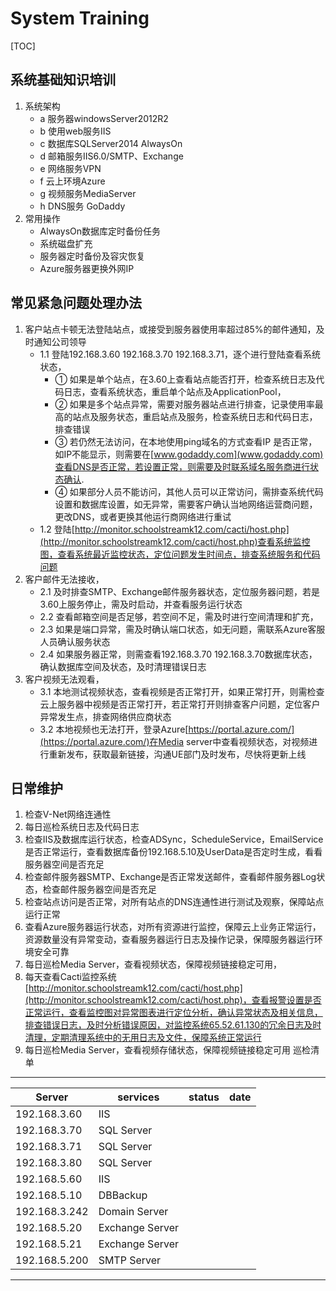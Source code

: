 # System Training



[TOC]

## 系统基础知识培训
1. 系统架构
   - a 服务器windowsServer2012R2 
   - b 使用web服务IIS  
   - c 数据库SQLServer2014  AlwaysOn
   - d 邮箱服务IIS6.0/SMTP、Exchange  
   - e 网络服务VPN
   - f 云上环境Azure
   - g 视频服务MediaServer
   - h DNS服务 GoDaddy
2. 常用操作
   - AlwaysOn数据库定时备份任务
   - 系统磁盘扩充
   - 服务器定时备份及容灾恢复
   - Azure服务器更换外网IP
## 常见紧急问题处理办法
1. 客户站点卡顿无法登陆站点，或接受到服务器使用率超过85%的邮件通知，及时通知公司领导
   - 1.1 登陆192.168.3.60  192.168.3.70  192.168.3.71，逐个进行登陆查看系统状态，
       - ① 如果是单个站点，在3.60上查看站点能否打开，检查系统日志及代码日志，查看系统状态，重启单个站点及ApplicationPool，
       - ② 如果是多个站点异常，需要对服务器站点进行排查，记录使用率最高的站点及服务状态，重启站点及服务，检查系统日志和代码日志，排查错误
       - ③ 若仍然无法访问，在本地使用ping域名的方式查看IP 是否正常，如IP不能显示，则需要在[www.godaddy.com](www.godaddy.com)查看DNS是否正常，若设置正常，则需要及时联系域名服务商进行状态确认.
       - ④ 如果部分人员不能访问，其他人员可以正常访问，需排查系统代码设置和数据库设置，如无异常，需要客户确认当地网络运营商问题，更改DNS，或者更换其他运行商网络进行重试
   - 1.2 登陆[http://monitor.schoolstreamk12.com/cacti/host.php](http://monitor.schoolstreamk12.com/cacti/host.php)查看系统监控图，查看系统最近监控状态，定位问题发生时间点，排查系统服务和代码问题
2. 客户邮件无法接收，
   - 2.1 及时排查SMTP、Exchange邮件服务器状态，定位服务器问题，若是3.60上服务停止，需及时启动，并查看服务运行状态
   - 2.2 查看邮箱空间是否足够，若空间不足，需及时进行空间清理和扩充，
   - 2.3 如果是端口异常，需及时确认端口状态，如无问题，需联系Azure客服人员确认服务状态
   - 2.4 如果服务器正常，则需查看192.168.3.70  192.168.3.70数据库状态，确认数据库空间及状态，及时清理错误日志
3. 客户视频无法观看，
   - 3.1 本地测试视频状态，查看视频是否正常打开，如果正常打开，则需检查云上服务器中视频是否正常打开，若正常打开则排查客户问题，定位客户异常发生点，排查网络供应商状态
   - 3.2 本地视频也无法打开，登录Azure[https://portal.azure.com/](https://portal.azure.com/)在Media server中查看视频状态，对视频进行重新发布，获取最新链接，沟通UE部门及时发布，尽快将更新上线
## 日常维护
1. 检查V-Net网络连通性
2. 每日巡检系统日志及代码日志
3. 检查IIS及数据库运行状态，检查ADSync，ScheduleService，EmailService是否正常运行，查看数据库备份192.168.5.10及UserData是否定时生成，看看服务器空间是否充足
4. 检查邮件服务器SMTP、Exchange是否正常发送邮件，查看邮件服务器Log状态，检查邮件服务器空间是否充足
5. 检查站点访问是否正常，对所有站点的DNS连通性进行测试及观察，保障站点运行正常
6. 查看Azure服务器运行状态，对所有资源进行监控，保障云上业务正常运行，资源数量没有异常变动，查看服务器运行日志及操作记录，保障服务器运行环境安全可靠
7. 每日巡检Media Server，查看视频状态，保障视频链接稳定可用，
8. 每天查看Cacti监控系统[http://monitor.schoolstreamk12.com/cacti/host.php](http://monitor.schoolstreamk12.com/cacti/host.php)，查看报警设置是否正常运行，查看监控图对异常图表进行定位分析，确认异常状态及相关信息，排查错误日志，及时分析错误原因，对监控系统65.52.61.130的冗余日志及时清理，定期清理系统中的无用日志及文件，保障系统正常运行
9. 每日巡检Media Server，查看视频存储状态，保障视频链接稳定可用
巡检清单
***
|Server|services| status |date    |
|------|--------|--------|--------|
|192.168.3.60|IIS|       |        |
|192.168.3.70|SQL Server|  |      |
|192.168.3.71|SQL Server|  |      |
|192.168.3.80|SQL Server|  |      |
|192.168.5.60|IIS|   |            |
|192.168.5.10|DBBackup|  |        |
|192.168.3.242|Domain Server|  |  |
|192.168.5.20|Exchange Server|
|192.168.5.21|Exchange Server|
|192.168.5.200|SMTP Server|
***


